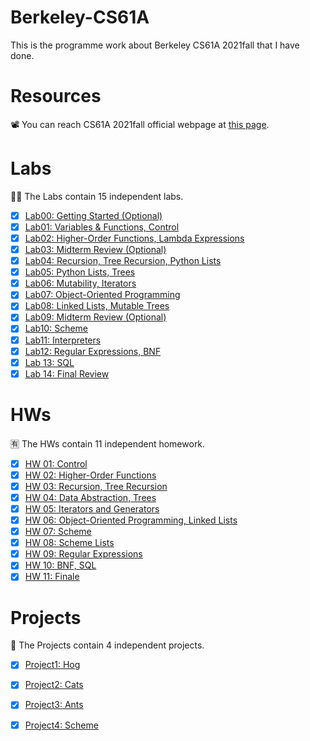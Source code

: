 # Berkeley-CS61A
This is the programme work about Berkeley CS61A 2021fall that I have done.  

# Resources
📽 You can reach CS61A 2021fall official webpage at [this page](https://inst.eecs.berkeley.edu/~cs61a/fa21/).

# Labs
🐱‍👓 The Labs contain 15 independent labs.

- [x] [Lab00: Getting Started (Optional)](https://inst.eecs.berkeley.edu/~cs61a/fa21/lab/lab00/)
- [x] [Lab01: Variables & Functions, Control](https://github.com/GreyPreacher/Berkeley-CS61A/tree/main/lab/lab01)
- [x] [Lab02: Higher-Order Functions, Lambda Expressions](https://github.com/GreyPreacher/Berkeley-CS61A/tree/main/lab/lab02)
- [x] [Lab03: Midterm Review (Optional)](https://inst.eecs.berkeley.edu/~cs61a/fa21/lab/lab03/)
- [x] [Lab04: Recursion, Tree Recursion, Python Lists](https://github.com/GreyPreacher/Berkeley-CS61A/tree/main/lab/lab04)
- [x] [Lab05: Python Lists, Trees](https://github.com/GreyPreacher/Berkeley-CS61A/tree/main/lab/lab05)
- [x] [Lab06: Mutability, Iterators](https://github.com/GreyPreacher/Berkeley-CS61A/tree/main/lab/lab06)
- [x] [Lab07: Object-Oriented Programming](https://github.com/GreyPreacher/Berkeley-CS61A/tree/main/lab/lab07)
- [x] [Lab08: Linked Lists, Mutable Trees](https://github.com/GreyPreacher/Berkeley-CS61A/tree/main/lab/lab08)
- [x] [Lab09: Midterm Review (Optional)](https://inst.eecs.berkeley.edu/~cs61a/fa21/lab/lab09/)
- [x] [Lab10: Scheme](https://github.com/GreyPreacher/Berkeley-CS61A/tree/main/lab/lab10)
- [x] [Lab11: Interpreters](https://github.com/GreyPreacher/Berkeley-CS61A/tree/main/lab/lab11)
- [x] [Lab12: Regular Expressions, BNF](https://github.com/GreyPreacher/Berkeley-CS61A/tree/main/lab/lab12)
- [x] [Lab 13: SQL](https://github.com/GreyPreacher/Berkeley-CS61A/tree/main/lab/lab13)
- [x] [Lab 14: Final Review](https://inst.eecs.berkeley.edu/~cs61a/fa21/lab/lab14/)

# HWs
🈶 The HWs contain 11 independent homework.

- [x] [HW 01: Control](https://github.com/GreyPreacher/Berkeley-CS61A/tree/main/homework/hw01)
- [x] [HW 02: Higher-Order Functions](https://github.com/GreyPreacher/Berkeley-CS61A/tree/main/homework/hw02)
- [x] [HW 03: Recursion, Tree Recursion](https://github.com/GreyPreacher/Berkeley-CS61A/tree/main/homework/hw03)
- [x] [HW 04: Data Abstraction, Trees](https://github.com/GreyPreacher/Berkeley-CS61A/tree/main/homework/hw04)
- [x] [HW 05: Iterators and Generators](https://github.com/GreyPreacher/Berkeley-CS61A/tree/main/homework/hw05)
- [x] [HW 06: Object-Oriented Programming, Linked Lists](https://github.com/GreyPreacher/Berkeley-CS61A/tree/main/homework/hw06)
- [x] [HW 07: Scheme](https://github.com/GreyPreacher/Berkeley-CS61A/tree/main/homework/hw07)
- [x] [HW 08: Scheme Lists](https://github.com/GreyPreacher/Berkeley-CS61A/tree/main/homework/hw08)
- [x] [HW 09: Regular Expressions](https://github.com/GreyPreacher/Berkeley-CS61A/tree/main/homework/hw09)
- [x] [HW 10: BNF, SQL](https://github.com/GreyPreacher/Berkeley-CS61A/tree/main/homework/hw12)
- [x] [HW 11: Finale](https://inst.eecs.berkeley.edu/~cs61a/fa21/hw/hw11/)

# Projects
💌 The Projects contain 4 independent projects. 

- [x] [Project1: Hog](https://github.com/GreyPreacher/Berkeley-CS61A/tree/main/projects/hog)
- [x] [Project2: Cats](https://github.com/GreyPreacher/Berkeley-CS61A/tree/main/projects/cats)
- [x] [Project3: Ants](https://github.com/GreyPreacher/Berkeley-CS61A/tree/main/projects/ants)
- [x] [Project4: Scheme](https://github.com/GreyPreacher/Berkeley-CS61A/tree/main/projects/scheme)

